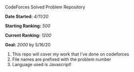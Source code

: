 CodeForces Solved Problem Repository

**Date Started:** *4/11/20*

**Starting Ranking:** *500*

**Current Ranking:** *1200*

**Goal:** *2000* by 5/16/20

1. This repo will cover my work that I've done on codeforces
2. File names are prefixed with the problem number
3. Language used is Javascript!
